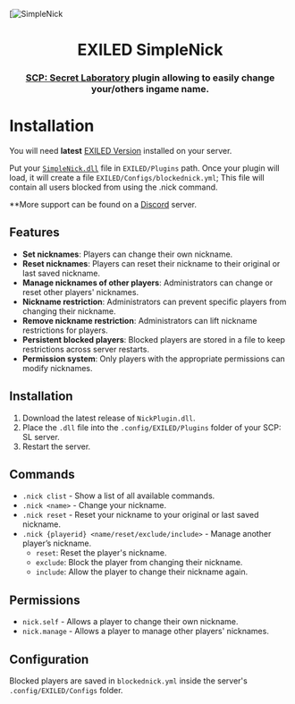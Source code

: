 [![SimpleNick](https://imgur.com/a/EWHOHj1)

<h1 align="center">EXILED SimpleNick</h1>
<h3 align="center"><a href="https://store.steampowered.com/app/700330/SCP_Secret_Laboratory/">SCP: Secret Laboratory</a> plugin allowing to easily change your/others ingame name.</h3>
<div align="center">
 
</div>

# Installation
You will need **latest** [EXILED Version](https://github.com/Exiled-Team/EXILED/releases/latest) installed on your server.

Put your [`SimpleNick.dll`](https://github.com/Kaeseekuchen/SimpleNick/releases/latest) file in `EXILED/Plugins` path.
Once your plugin will load, it will create a file `EXILED/Configs/blockednick.yml`; This file will contain all users blocked from using the .nick command.

**More support can be found on a [Discord](https://discord.gg/UFytdZxeeR) server.

## Features

- **Set nicknames**: Players can change their own nickname.  
- **Reset nicknames**: Players can reset their nickname to their original or last saved nickname.  
- **Manage nicknames of other players**: Administrators can change or reset other players' nicknames.  
- **Nickname restriction**: Administrators can prevent specific players from changing their nickname.  
- **Remove nickname restriction**: Administrators can lift nickname restrictions for players.  
- **Persistent blocked players**: Blocked players are stored in a file to keep restrictions across server restarts.  
- **Permission system**: Only players with the appropriate permissions can modify nicknames.  

## Installation

1. Download the latest release of `NickPlugin.dll`.  
2. Place the `.dll` file into the `.config/EXILED/Plugins` folder of your SCP: SL server.  
3. Restart the server.  

## Commands

- `.nick clist` - Show a list of all available commands.  
- `.nick <name>` - Change your nickname.  
- `.nick reset` - Reset your nickname to your original or last saved nickname.  
- `.nick {playerid} <name/reset/exclude/include>` - Manage another player’s nickname.  
  - `reset`: Reset the player's nickname.  
  - `exclude`: Block the player from changing their nickname.  
  - `include`: Allow the player to change their nickname again.  

## Permissions

- `nick.self` - Allows a player to change their own nickname.  
- `nick.manage` - Allows a player to manage other players' nicknames.  

## Configuration

Blocked players are saved in `blockednick.yml` inside the server's `.config/EXILED/Configs` folder.  
